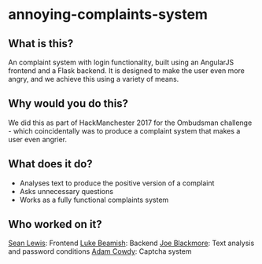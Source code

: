 # annoying-complaints-system
## What is this?
An complaint system with login functionality, built using an AngularJS frontend and a Flask
backend. It is designed to make the user even more angry, and we achieve this using a variety of
means.

## Why would you do this?
We did this as part of HackManchester 2017 for the Ombudsman challenge - which coincidentally 
was to produce a complaint system that makes a user even angrier.

## What does it do?

* Analyses text to produce the positive version of a complaint
* Asks unnecessary questions
* Works as a fully functional complaints system

## Who worked on it?
 [Sean Lewis](https://github.com/Appropriately): Frontend
 [Luke Beamish](https://github.com/Beamister): Backend
 [Joe Blackmore](https://github.com/j-blackmore): Text analysis and password conditions
 [Adam Cowdy](https://github.com/Acowdy): Captcha system